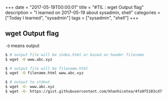 +++
date = "2017-05-19T00:00:01"
title = "#TIL : wget Output flag"
description = "I learned on 2017-05-19 about sysadmin, shell"
categories = ["Today I learned", "sysadmin"]
tags = ["sysadmin", "shell"]
+++



## wget Output flag

`-O` means output

```bash
$ # output file will be index.html or based on header filename
$ wget -O www.abc.xyz
```

```bash
$ # output file will be filename.html
$ wget -O filename.html www.abc.xyz
```

```bash
$ # output to stdout
$ wget -O- www.abc.xyz
$ wget -O- https://gist.githubusercontent.com/khanhicetea/4fa9f5103cd7fbc2d2270abce05c9c2b/raw/helloworld.sh | bash
```
